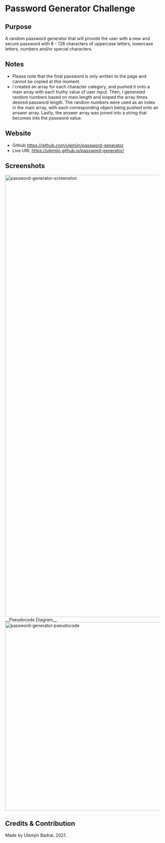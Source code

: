# Password Generator Challenge

## Purpose 
A random password generator that will provide the user with a new and secure password with 8 - 128 characters of uppercase letters, lowercase letters, numbers and/or special characters. 

## Notes
* Please note that the final password is only written to the page and cannot be copied at this moment. 
* I created an array for each character category, and pushed it onto a main array with each truthy value of user input. Then, I generated random numbers based on main.length and looped the array times desired password length. The random numbers were used as an index in the main array, with each corresponding object being pushed onto an answer array. Lastly, the answer array was joined into a string that becomes into the password value. 

## Website
* Github https://github.com/ulemjin/password-generator 
* Live URL https://ulemjin.github.io/password-generator/ 

## Screenshots 
<img width="1440" alt="password-generator-screenshot" src="https://user-images.githubusercontent.com/76715495/111013726-84a55100-836e-11eb-8c55-923830e314b6.png">
__Pseudocode Diagram__
<img width="613" alt="password-generator-pseudocode" src="https://user-images.githubusercontent.com/76715495/111013733-8ff87c80-836e-11eb-8048-71116161c215.png">

## Credits & Contribution
Made by Ulemjin Badral, 2021. 
